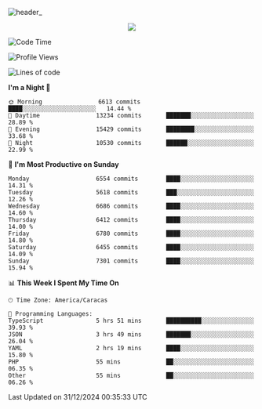 ![header_](https://github.com/user-attachments/assets/4010d822-ccdc-4198-b608-18c773338d18)


<p align="center">
  <a href="http://www.github.com/thevacs">
    <img src="https://github-readme-streak-stats.herokuapp.com/?user=thevacs&stroke=ffffff&background=1c1917&ring=0891b2&fire=0891b2&currStreakNum=ffffff&currStreakLabel=0891b2&sideNums=ffffff&sideLabels=ffffff&dates=ffffff&hide_border=true" />
  </a>
</p>

<!--START_SECTION:waka-->
![Code Time](http://img.shields.io/badge/Code%20Time-3%2C285%20hrs%2041%20mins-blue)

![Profile Views](http://img.shields.io/badge/Profile%20Views-0-blue)

![Lines of code](https://img.shields.io/badge/From%20Hello%20World%20I%27ve%20Written-5.3%20million%20lines%20of%20code-blue)

**I'm a Night 🦉** 

```text
🌞 Morning                6613 commits        ████░░░░░░░░░░░░░░░░░░░░░   14.44 % 
🌆 Daytime                13234 commits       ███████░░░░░░░░░░░░░░░░░░   28.89 % 
🌃 Evening                15429 commits       ████████░░░░░░░░░░░░░░░░░   33.68 % 
🌙 Night                  10530 commits       ██████░░░░░░░░░░░░░░░░░░░   22.99 % 
```
📅 **I'm Most Productive on Sunday** 

```text
Monday                   6554 commits        ████░░░░░░░░░░░░░░░░░░░░░   14.31 % 
Tuesday                  5618 commits        ███░░░░░░░░░░░░░░░░░░░░░░   12.26 % 
Wednesday                6686 commits        ████░░░░░░░░░░░░░░░░░░░░░   14.60 % 
Thursday                 6412 commits        ████░░░░░░░░░░░░░░░░░░░░░   14.00 % 
Friday                   6780 commits        ████░░░░░░░░░░░░░░░░░░░░░   14.80 % 
Saturday                 6455 commits        ████░░░░░░░░░░░░░░░░░░░░░   14.09 % 
Sunday                   7301 commits        ████░░░░░░░░░░░░░░░░░░░░░   15.94 % 
```


📊 **This Week I Spent My Time On** 

```text
🕑︎ Time Zone: America/Caracas

💬 Programming Languages: 
TypeScript               5 hrs 51 mins       ██████████░░░░░░░░░░░░░░░   39.93 % 
JSON                     3 hrs 49 mins       ███████░░░░░░░░░░░░░░░░░░   26.04 % 
YAML                     2 hrs 19 mins       ████░░░░░░░░░░░░░░░░░░░░░   15.80 % 
PHP                      55 mins             ██░░░░░░░░░░░░░░░░░░░░░░░   06.35 % 
Other                    55 mins             ██░░░░░░░░░░░░░░░░░░░░░░░   06.26 % 
```


 Last Updated on 31/12/2024 00:35:33 UTC
<!--END_SECTION:waka-->
